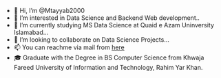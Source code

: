 - 👋 Hi, I’m @Mtayyab2000
- 👀 I’m interested in Data Science and Backend Web development..
- 🌱 I’m currently studying MS Data Science at Quaid e Azam Uninversity Islamabad...
- 💞️ I’m looking to collaborate on Data Science Projects...
- 📫 You can reachme via mail from <a href='mailto:mohammad.tayyab.ali20@gmail.com'>here<a>
- 🎓 Graduate with the Degree in BS Computer Science from Khwaja Fareed University of Information and Technology, Rahim Yar Khan.
